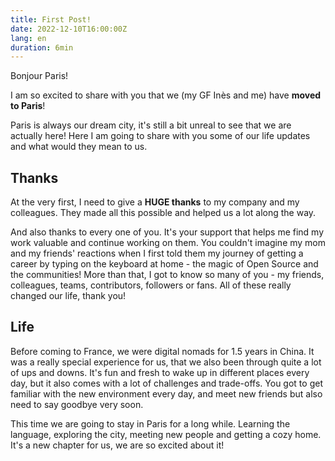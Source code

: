 ```yaml
---
title: First Post!
date: 2022-12-10T16:00:00Z
lang: en
duration: 6min
---
```


Bonjour Paris!

I am so excited to share with you that we (my GF Inès and me) have **moved to Paris**!

Paris is always our dream city, it's still a bit unreal to see that we are actually here! Here I am going to share with you some of our life updates and what would they mean to us.


## Thanks

At the very first, I need to give a **HUGE thanks** to my company and my colleagues. They made all this possible and helped us a lot along the way.

And also thanks to every one of you. It's your support that helps me find my work valuable and continue working on them. You couldn't imagine my mom and my friends' reactions when I first told them my journey of getting a career by typing on the keyboard at home - the magic of Open Source and the communities! More than that, I got to know so many of you - my friends, colleagues, teams, contributors, followers or fans. All of these really changed our life, thank you!

## Life

Before coming to France, we were digital nomads for 1.5 years in China. It was a really special experience for us, that we also been through quite a lot of ups and downs. It's fun and fresh to wake up in different places every day, but it also comes with a lot of challenges and trade-offs. You got to get familiar with the new environment every day, and meet new friends but also need to say goodbye very soon.

This time we are going to stay in Paris for a long while. Learning the language, exploring the city, meeting new people and getting a cozy home. It's a new chapter for us, we are so excited about it!

